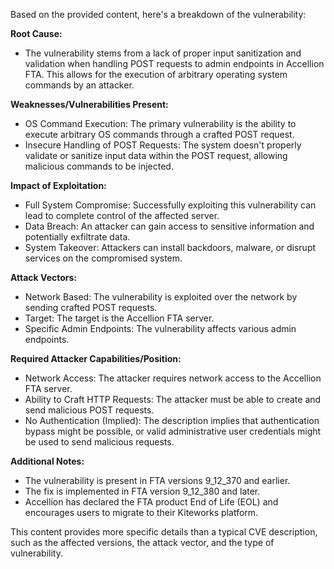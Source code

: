 Based on the provided content, here's a breakdown of the vulnerability:

**Root Cause:**
- The vulnerability stems from a lack of proper input sanitization and validation when handling POST requests to admin endpoints in Accellion FTA. This allows for the execution of arbitrary operating system commands by an attacker.

**Weaknesses/Vulnerabilities Present:**
- OS Command Execution: The primary vulnerability is the ability to execute arbitrary OS commands through a crafted POST request.
- Insecure Handling of POST Requests: The system doesn't properly validate or sanitize input data within the POST request, allowing malicious commands to be injected.

**Impact of Exploitation:**
- Full System Compromise: Successfully exploiting this vulnerability can lead to complete control of the affected server.
- Data Breach: An attacker can gain access to sensitive information and potentially exfiltrate data.
- System Takeover: Attackers can install backdoors, malware, or disrupt services on the compromised system.

**Attack Vectors:**
- Network Based: The vulnerability is exploited over the network by sending crafted POST requests.
- Target: The target is the Accellion FTA server.
- Specific Admin Endpoints: The vulnerability affects various admin endpoints.

**Required Attacker Capabilities/Position:**
- Network Access: The attacker requires network access to the Accellion FTA server.
- Ability to Craft HTTP Requests: The attacker must be able to create and send malicious POST requests.
- No Authentication (Implied): The description implies that authentication bypass might be possible, or valid administrative user credentials might be used to send malicious requests.

**Additional Notes:**
- The vulnerability is present in FTA versions 9_12_370 and earlier.
- The fix is implemented in FTA version 9_12_380 and later.
- Accellion has declared the FTA product End of Life (EOL) and encourages users to migrate to their Kiteworks platform.

This content provides more specific details than a typical CVE description, such as the affected versions, the attack vector, and the type of vulnerability.
